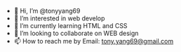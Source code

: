 - 👋 Hi, I’m @tonyyang69
- 👀 I’m interested in web develop
- 🌱 I’m currently learning HTML and CSS
- 💞️ I’m looking to collaborate on WEB design
- 📫 How to reach me  by Email: tony.yang69@gmail.com

<!---
tonyyang69/tonyyang69 is a ✨ special ✨ repository because its `README.md` (this file) appears on your GitHub profile.
You can click the Preview link to take a look at your changes.
--->
